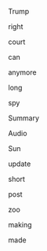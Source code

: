 Trump

right

court

can

anymore

long

spy

Summary

Audio

Sun

update

short

post

zoo

making

made
